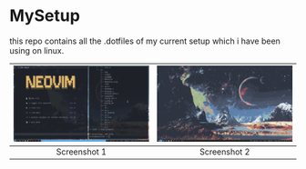 # MySetup

this repo contains all the .dotfiles of my current setup which i have been using on linux.

| ![ss1](screenshots/ss1.png) | ![ss2](screenshots/ss2.png) |
|:---------------------------:|:---------------------------:|
| Screenshot 1 | Screenshot 2 |
